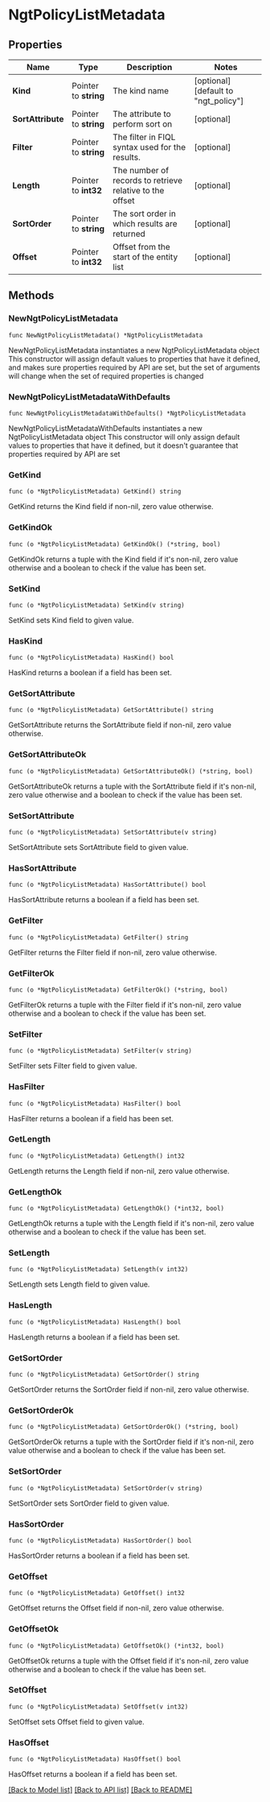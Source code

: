 # NgtPolicyListMetadata

## Properties

Name | Type | Description | Notes
------------ | ------------- | ------------- | -------------
**Kind** | Pointer to **string** | The kind name | [optional] [default to "ngt_policy"]
**SortAttribute** | Pointer to **string** | The attribute to perform sort on | [optional] 
**Filter** | Pointer to **string** | The filter in FIQL syntax used for the results. | [optional] 
**Length** | Pointer to **int32** | The number of records to retrieve relative to the offset | [optional] 
**SortOrder** | Pointer to **string** | The sort order in which results are returned | [optional] 
**Offset** | Pointer to **int32** | Offset from the start of the entity list | [optional] 

## Methods

### NewNgtPolicyListMetadata

`func NewNgtPolicyListMetadata() *NgtPolicyListMetadata`

NewNgtPolicyListMetadata instantiates a new NgtPolicyListMetadata object
This constructor will assign default values to properties that have it defined,
and makes sure properties required by API are set, but the set of arguments
will change when the set of required properties is changed

### NewNgtPolicyListMetadataWithDefaults

`func NewNgtPolicyListMetadataWithDefaults() *NgtPolicyListMetadata`

NewNgtPolicyListMetadataWithDefaults instantiates a new NgtPolicyListMetadata object
This constructor will only assign default values to properties that have it defined,
but it doesn't guarantee that properties required by API are set

### GetKind

`func (o *NgtPolicyListMetadata) GetKind() string`

GetKind returns the Kind field if non-nil, zero value otherwise.

### GetKindOk

`func (o *NgtPolicyListMetadata) GetKindOk() (*string, bool)`

GetKindOk returns a tuple with the Kind field if it's non-nil, zero value otherwise
and a boolean to check if the value has been set.

### SetKind

`func (o *NgtPolicyListMetadata) SetKind(v string)`

SetKind sets Kind field to given value.

### HasKind

`func (o *NgtPolicyListMetadata) HasKind() bool`

HasKind returns a boolean if a field has been set.

### GetSortAttribute

`func (o *NgtPolicyListMetadata) GetSortAttribute() string`

GetSortAttribute returns the SortAttribute field if non-nil, zero value otherwise.

### GetSortAttributeOk

`func (o *NgtPolicyListMetadata) GetSortAttributeOk() (*string, bool)`

GetSortAttributeOk returns a tuple with the SortAttribute field if it's non-nil, zero value otherwise
and a boolean to check if the value has been set.

### SetSortAttribute

`func (o *NgtPolicyListMetadata) SetSortAttribute(v string)`

SetSortAttribute sets SortAttribute field to given value.

### HasSortAttribute

`func (o *NgtPolicyListMetadata) HasSortAttribute() bool`

HasSortAttribute returns a boolean if a field has been set.

### GetFilter

`func (o *NgtPolicyListMetadata) GetFilter() string`

GetFilter returns the Filter field if non-nil, zero value otherwise.

### GetFilterOk

`func (o *NgtPolicyListMetadata) GetFilterOk() (*string, bool)`

GetFilterOk returns a tuple with the Filter field if it's non-nil, zero value otherwise
and a boolean to check if the value has been set.

### SetFilter

`func (o *NgtPolicyListMetadata) SetFilter(v string)`

SetFilter sets Filter field to given value.

### HasFilter

`func (o *NgtPolicyListMetadata) HasFilter() bool`

HasFilter returns a boolean if a field has been set.

### GetLength

`func (o *NgtPolicyListMetadata) GetLength() int32`

GetLength returns the Length field if non-nil, zero value otherwise.

### GetLengthOk

`func (o *NgtPolicyListMetadata) GetLengthOk() (*int32, bool)`

GetLengthOk returns a tuple with the Length field if it's non-nil, zero value otherwise
and a boolean to check if the value has been set.

### SetLength

`func (o *NgtPolicyListMetadata) SetLength(v int32)`

SetLength sets Length field to given value.

### HasLength

`func (o *NgtPolicyListMetadata) HasLength() bool`

HasLength returns a boolean if a field has been set.

### GetSortOrder

`func (o *NgtPolicyListMetadata) GetSortOrder() string`

GetSortOrder returns the SortOrder field if non-nil, zero value otherwise.

### GetSortOrderOk

`func (o *NgtPolicyListMetadata) GetSortOrderOk() (*string, bool)`

GetSortOrderOk returns a tuple with the SortOrder field if it's non-nil, zero value otherwise
and a boolean to check if the value has been set.

### SetSortOrder

`func (o *NgtPolicyListMetadata) SetSortOrder(v string)`

SetSortOrder sets SortOrder field to given value.

### HasSortOrder

`func (o *NgtPolicyListMetadata) HasSortOrder() bool`

HasSortOrder returns a boolean if a field has been set.

### GetOffset

`func (o *NgtPolicyListMetadata) GetOffset() int32`

GetOffset returns the Offset field if non-nil, zero value otherwise.

### GetOffsetOk

`func (o *NgtPolicyListMetadata) GetOffsetOk() (*int32, bool)`

GetOffsetOk returns a tuple with the Offset field if it's non-nil, zero value otherwise
and a boolean to check if the value has been set.

### SetOffset

`func (o *NgtPolicyListMetadata) SetOffset(v int32)`

SetOffset sets Offset field to given value.

### HasOffset

`func (o *NgtPolicyListMetadata) HasOffset() bool`

HasOffset returns a boolean if a field has been set.


[[Back to Model list]](../README.md#documentation-for-models) [[Back to API list]](../README.md#documentation-for-api-endpoints) [[Back to README]](../README.md)



